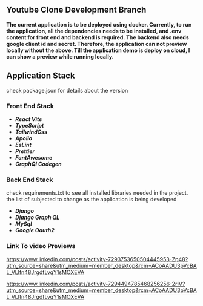 

## Youtube Clone Development Branch


**The current application is to be deployed using docker. Currently, to run the application, all the dependencies needs to be installed, and .env content for front end and backend is required. The backend also needs google client id and secret. Therefore, the application can not preview locally without the above. Till the application demo is deploy on cloud, I can show a preview while running locally.**

## **Application Stack**

check package.json for details about the version

### Front End  Stack
* ***React Vite***
* ***TypeScript***
* ***TailwindCss***
* ***Apollo***
* ***EsLint***
* ***Prettier***
* ***FontAwesome***
* ***GraphQl Codegen***


### Back End  Stack
check requirements.txt to see all installed libraries needed in the project. the list of 
subjected to change as the application is being developed

- ***Django*** 
- ***Django Graph QL***
- ***MySql***
- ***Google Oauth2***


### Link To video Previews
https://www.linkedin.com/posts/activity-7293753650504445953-Zp48?utm_source=share&utm_medium=member_desktop&rcm=ACoAADU3pVcBAL_VLlfn48JrgdfLvqY1sMOXEVA

https://www.linkedin.com/posts/activity-7294494785468256256-2rIV?utm_source=share&utm_medium=member_desktop&rcm=ACoAADU3pVcBAL_VLlfn48JrgdfLvqY1sMOXEVA
